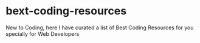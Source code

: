 # bext-coding-resources
New to Coding, here I have curated a list of Best Coding Resources for you specially for Web Developers
